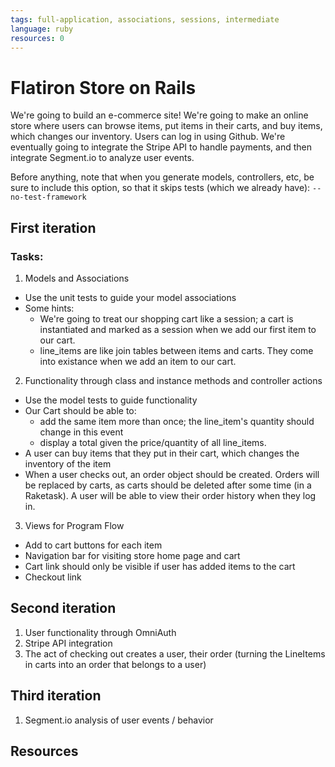 ```yaml
---
tags: full-application, associations, sessions, intermediate
language: ruby
resources: 0
---
```


# Flatiron Store on Rails

We're going to build an e-commerce site! We're going to make an online store where users can browse items, put items in their carts, and buy items, which changes our inventory. Users can log in using Github. We're eventually going to integrate the Stripe API to handle payments, and then integrate Segment.io to analyze user events.

Before anything, note that when you generate models, controllers, etc, be sure to include this option, so that it skips tests (which we already have): `--no-test-framework`

## First iteration

### Tasks:

1. Models and Associations
* Use the unit tests to guide your model associations
* Some hints:
  * We're going to treat our shopping cart like a session; a cart is instantiated and marked as a session when we add our first item to our cart.
  * line_items are like join tables between items and carts. They come into existance when we add an item to our cart.

2. Functionality through class and instance methods and controller actions
  * Use the model tests to guide functionality
  * Our Cart should be able to:
    * add the same item more than once; the line_item's quantity should change in this event
    * display a total given the price/quantity of all line_items.
  * A user can buy items that they put in their cart, which changes the inventory of the item
  * When a user checks out, an order object should be created. Orders will be replaced by carts, as carts should be deleted after some time (in a Raketask). A user will be able to view their order history when they log in.

3. Views for Program Flow
  * Add to cart buttons for each item
  * Navigation bar for visiting store home page and cart
  * Cart link should only be visible if user has added items to the cart
  * Checkout link

## Second iteration

1. User functionality through OmniAuth 
2. Stripe API integration
3. The act of checking out creates a user, their order (turning the LineItems in carts into an order that belongs to a user)

## Third iteration

1. Segment.io analysis of user events / behavior

## Resources